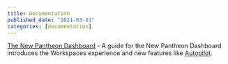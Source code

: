 ```yaml
---
title: Documentation
published_date: "2021-03-01"
categories: [documentation]
---
```

[The New Pantheon Dashboard](/guides/new-dashboard) - A guide for the New Pantheon Dashboard introduces the Workspaces experience and new features like [Autopilot](/guides/autopilot).
